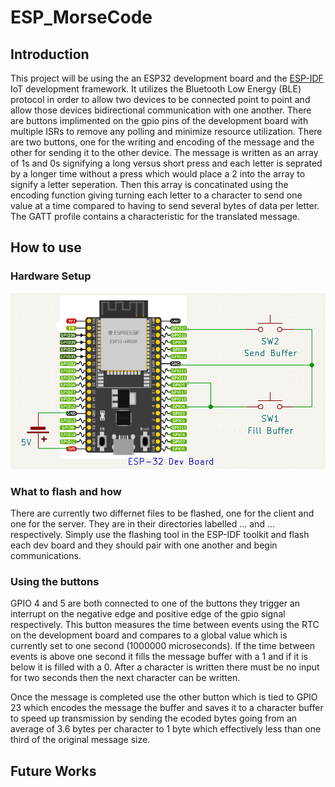 # ESP_MorseCode
## Introduction
This project will be using the an ESP32 development board and the [ESP-IDF](https://github.com/espressif/esp-idf) IoT development framework. It utilizes the Bluetooth Low Energy (BLE) protocol in order to allow two devices to be connected point to point and allow those devices bidirectional communication with one another. There are buttons implimented on the gpio pins of the development board with multiple ISRs to remove any polling and minimize resource utilization. There are two buttons, one for the writing and encoding of the message and the other for sending it to the other device. The message is written as an array of 1s and 0s signifying a long versus short press and each letter is seprated by a longer time without a press which would place a 2 into the array to signify a letter seperation. Then this array is concatinated using the encoding function giving turning each letter to a character to send one value at a time compared to having to send several bytes of data per letter. The GATT profile contains a characteristic for the translated message.  



## How to use


### Hardware Setup

![Hardware Setup](Images/ESP-32_MorseCode.png)


### What to flash and how

There are currently two differnet files to be flashed, one for the client and one for the server. They are in their directories labelled ... and ... respectively. Simply use the flashing tool in the ESP-IDF toolkit and flash each dev board and they should pair with one another and begin communications.



### Using the buttons

GPIO 4 and 5 are both connected to one of the buttons they trigger an interrupt on the negative edge and positive edge of the gpio signal respectively. This button measures the time between events using the RTC on the development board and compares to a global value which is currently set to one second (1000000 microseconds). If the time between events is above one second it fills the message buffer with a 1 and if it is below it is filled with a 0. After a character is written there must be no input for two seconds then the next character can be written.

Once the message is completed use the other button which is tied to GPIO 23 which encodes the message the buffer and saves it to a character buffer to speed up transmission by sending the ecoded bytes going from an average of 3.6 bytes per character to 1 byte which effectively less than one third of the original message size.






## Future Works
